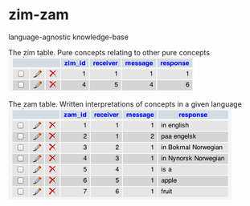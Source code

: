 zim-zam
=======

language-agnostic knowledge-base


The zim table. Pure concepts relating to other pure concepts    
![zim table](http://github.com/chrisbratlien/zim-zam/raw/master/zim.png)


The zam table. Written interpretations of concepts in a given language    
![zam table](http://github.com/chrisbratlien/zim-zam/raw/master/zam.png)